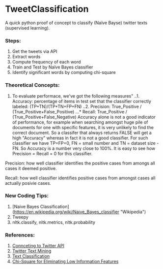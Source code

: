 # TweetClassification
A quick python proof of concept to classify (Naïve Bayse) twitter texts (supervised learning). 

### Steps:
1. Get the tweets via API
2. Extract words
3. Compute frequency of each word
5. Train and Test by Naïve Bayes classifier
4. Identify significant words by computing chi-square

### Theoretical Concepts:
1. To evaluate performace, we've got the following measures"
..1. Accuracy: percentage of items in test set that the classifier correctly labeled:  (TP+TN)/(TP+TN+FP+FN)
..2. Precision: True_Positive / (True_Positive+False_Positive) 
...* Recall:  True_Positive / (True_Positive+False_Negative)
Accuracy alone is not a good indicator of performance, for example when searching amongst huge pile of documents for one with specific features, it is very unlikely to find the correct document. So a classifer that always returns FALSE will get a high "Accuracy" whereas in fact it is not a good classifier. For such classifier we have TP=FP=0, FN = small number and TN = dataset size - FN. So Accuracy is a number very close to 100%.  It is easy to see how Precision = Recall = 0 for this classifier.   

Precision: how well classifier identifies the positive cases from amongs all cases it deemed positive.

Recall: how well classifier identifies positive cases from amongst cases all actually posivie cases.

### New Coding Tips:   
1. [Naive Bayes Classification] (https://en.wikipedia.org/wiki/Naive_Bayes_classifier "Wikipedia")
1. Tweepy
1. nltk.classify, nltk.metrics, nltk.probability

### References:
1. [Connceting to Twitter API](http://adilmoujahid.com/posts/2014/07/twitter-analytics/)
1. [Twitter Text Mining](https://gist.github.com/yanofsky/5436496)
1. [Text Classification](https://github.com/abromberg/sentiment_analysis_python/blob/master/sentiment_analysis.py)
1. [Chi-Square for Eliminating Low Information Features](http://streamhacker.com/tag/chi-square/)
